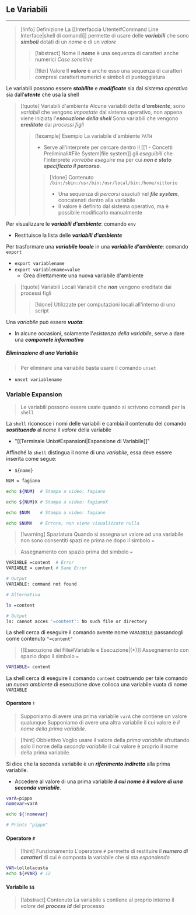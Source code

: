 ## Le Variabili
---
>[!info] Definizione
>La [[Interfaccia Utente#Command Line Interface|shell di comandi]] permette di usare delle ***variabili*** che sono ***simboli*** dotati di un *nome* e di un *valore*
>>[!abstract] Nome
>>Il ***nome*** è una sequenza di caratteri anche numerici
>> *Case sensitive*
>
>>[!tldr] Valore
>> Il ***valore*** è anche esso una sequenza di caratteri compresi caratteri numerici e simboli di punteggiatura

Le variabili possono essere ***stabilite*** e ***modificate*** sia dal *sistema operativo* sia dall'***utente*** che usa la shell

>[!quote] Variabili d'ambiente
>Alcune variabili dette ***d'ambiente***, sono *variabili* che vengono *impostate* dal sistema operativo, non appena viene iniziata l'***esecuzione della shell***
>Sono variabili che vengono ***ereditate*** dai *processi figli*
>>[!example] Esempio
>>La variabile d'ambiente `PATH`
>>- Serve all'interprete per cercare dentro il [[1 - Concetti Preliminali#File System|file system]] gli *eseguibili* che l'interprete *vorrebbe eseguire* ma per cui ***non è stato specificato il percorso***.
>>>[!done] Contenuto
>>>`/bin:/sbin:/usr/bin:/usr/local/bin:/home/vittorio`
>>>- Una sequenza di *percorsi assoluti* nel ***file system***, concatenati dentro alla variabile
>>>- Il valore è definito dal sistema operativo, ma è possibile modificarlo manualmente

Per visualizzare le ***variabili d'ambiente***: comando `env`
- Restituisce la lista delle ***variabili d'ambiente***

Per trasformare una ***variabile locale*** in una ***variabile d'ambiente***: comando `export`
- `export variablename`
- `export variablename=value` 
	- Crea direttamente una nuova variabile d'ambiente

>[!quote] Variabili Locali
>Variabili che ***non*** vengono ereditate dai processi figli
>>[!done] Utilizzate per computazioni locali all'interno di uno script

Una *variabile* può essere ***vuota***:
- In alcune occasioni, solamente l'*esistenza della variabile*, serve a dare una ***componete informativa***
##### Eliminazione di una Variabile
>Per eliminare una variabile basta usare il comando `unset`

- `unset variablename`
### Variable Expansion
>Le variabili possono essere usate quando si scrivono comandi per la `shell`

La `shell` riconosce i nomi delle variabili e cambia il contenuto del comando ***sostituendo*** al *nome* il *valore* della variabile
- "[[Terminale Unix#Espansioni|Espansione di Variabile]]"

Affinché la `shell` distingua il nome di una *variabile*, essa deve essere inserita come segue:
- `${name}`

```bash
NUM = fagiano

echo ${NUM}  # Stampa a video: fagiano

echo ${NUM}X # Stampa a video: fagianoX

echo $NUM    # Stampa a video: fagiano

echo $NUMX   # Errore, non viene visualizzato nulla
```

>[!warning] Spaziatura
>Quando si assegna un valore ad una variabile non sono consentiti spazi ne prima ne dopo il simbolo `=`

>Assegnamento con spazio prima del simbolo `=`

```bash 
VARIABLE =content  # Error
VARIABLE = content # Same Error

# Output
VARIABLE: command not found

# Alternativa

ls =content

# Output
ls: cannot acces '=content': No such file or directory
```

La shell cerca di eseguire il comando avente nome `VARAIBILE` passandogli come contenuto `"=content"`

>[[Esecuzione dei File#Variabile e Esecuzione|(*)]] Assegnamento con spazio dopo il simbolo `=` 

```bash
VARIABLE= content
```

La shell cerca di eseguire il comando `content` costruendo per tale comando un *nuovo ambiente* di esecuzione dove colloca una variabile vuota di nome `VARIABLE`

#### Operatore `!`
>Supponiamo di avere una prima variabile `varA` che contiene un valore qualunque
>Supponiamo di avere una altra variabile il cui valore è *il nome della prima variabile*.

>[!hint] Obbiettivo
>Voglio usare il valore della *prima variabile* sfruttando solo il nome della *seconda variabile* il cui valore è proprio il nome della prima variabile.

Si dice che la seconda variabile è un ***riferimento indiretto*** alla prima variabile. 
- Accedere al valore di una prima variabile ***il cui nome è il valore di una seconda variabile***. 
```bash
varA=pippo
nomevar=varA

echo ${!nomevar}

# Prints "pippo"
```

#### Operatore `#`
>[!hint] Funzionamento
>L'operatore `#` permette di restituire il ***numero di caratteri*** di cui è composta la variabile che si sta *espandendo*

```bash
VAR=lollolacusta
echo ${#VAR} # 12
```

#### Variabile `$$`

>[!abstract] Contenuto
>La variabile `$` contiene al proprio interno il *valore* del ***process id*** del processo